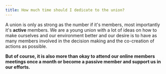```yaml
---
title: How much time should I dedicate to the union?
---
```

A union is only as strong as the number if it's members, most importantly it's **active** members. We are a young union with a lot of ideas on how to make ourselves and our environment better and our desire is to have as many members involved in the decision making and the co-creation of actions as possible.

**But of course, it is also more than okay to attend our online members meetings once a month or become a passive member and support us in our efforts.**

